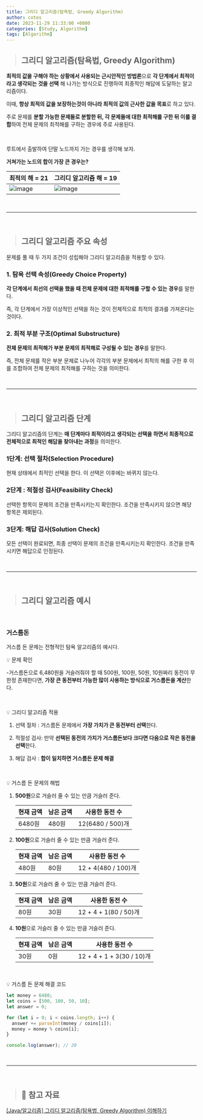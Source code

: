 ```yaml
---
title: 그리디 알고리즘(탐욕법, Greedy Algorithm)
author: cotes
date: 2023-11-29 11:33:00 +0800
categories: [Study, Algorithm]
tags: [Algorithm]
---
```


> ## 그리디 알고리즘(탐욕법, Greedy Algorithm)

**최적의 값을 구해야 하는 상황에서 사용되는 근시안적인 방법론**으로 **각 단계에서 최적이라고 생각되는 것을 선택** 해 나가는 방식으로 진행하여 최종적인 해답에 도달하는 알고리즘이다.

이때, **항상 최적의 값을 보장하는것이 아니라 최적의 값의 근사한 값을 목표**로 하고 있다.

주로 문제를 **분할 가능한 문제들로 분할한 뒤, 각 문제들에 대한 최적해를 구한 뒤 이를 결합**하여 전체 문제의 최적해를 구하는 경우에 주로 사용된다.

<br/>

루트에서 출발하여 단말 노드까지 가는 경우를 생각해 보자.

**거쳐가는 노드의 합이 가장 큰 경우는?**

| 최적의 해 = 21                                                                                       | 그리디 알고리즘 해 = 19                                                                              |
| ---------------------------------------------------------------------------------------------------- | ---------------------------------------------------------------------------------------------------- |
| ![image](https://github.com/hajung00/Algorithm/assets/66300154/d987d762-abc6-4d29-9902-ab399017e7d8) | ![image](https://github.com/hajung00/Algorithm/assets/66300154/758d6128-3a12-4e39-934b-5cecce51886c) |

<br/>

---

<br/>

> ## 그리디 알고리즘 주요 속성

문제를 풀 때 두 가지 조건이 성립해야 그리디 알고리즘을 적용할 수 있다.

### 1. 탐욕 선택 속성(Greedy Choice Property)

**각 단계에서 최선의 선택을 했을 때 전체 문제에 대한 최적해를 구할 수 있는 경우**를 말한다.

즉, 각 단계에서 가장 이상적인 선택을 하는 것이 전체적으로 최적의 결과를 가져온다는 것이다.

### 2. 최적 부분 구조(Optimal Substructure)

**전체 문제의 최적해가 부분 문제의 최적해로 구성될 수 있는 경우**를 말한다.

즉, 전체 문제를 작은 부분 문제로 나누어 각각의 부분 문제에서 최적의 해를 구한 후 이를 조합하여 전체 문제의 최적해를 구하는 것을 의미한다.

<br/>

---

<br/>

> ## 그리디 알고리즘 단계

그리디 알고리즘의 단계는 **매 단계마다 최적이라고 생각되는 선택을 하면서 최종적으로 전체적으로 최적인 해답을 찾아내는 과정**을 의미한다.

### 1단계: 선택 절차(Selection Procedure)

현재 상태에서 최적인 선택을 한다. 이 선택은 이후에는 바뀌지 않는다.

### 2단계 : 적절성 검사(Feasibility Check)

선택한 항목이 문제의 조건을 만족시키는지 확인한다. 조건을 만족시키지 않으면 해당 항목은 제외된다.

### 3단계: 해답 검사(Solution Check)

모든 선택이 완료되면, 최종 선택이 문제의 조건을 만족시키는지 확인한다. 조건을 만족시키면 해답으로 인정된다.

<br/>

---

<br/>

> ## 그리디 알고리즘 예시

<br/>

### 거스름돈

거스름 돈 문제는 전형적인 탐욕 알고리즘의 예시다.

💡 문제 확인

-거스름돈으로 6,480원을 거슬러줘야 할 때 500원, 100원, 50원, 10원짜리 동전이 무한정 존재한다면, **가장 큰 동전부터 가능한 많이 사용하는 방식으로 거스름돈을 계산**한다.

<br/>

💡 그리디 알고리즘 적용

1. 선택 절차 : 거스름돈 문제에서 **가장 가치가 큰 동전부터 선택**한다.

2. 적절성 검사: 만약 **선택된 동전의 가치가 거스름돈보다 크다면 다음으로 작은 동전을 선택**한다.

3. 해답 검사 : **합이 일치하면 거스름돈 문제 해결**

<br/>

💡 거스름 돈 문제의 해법

1. **500원**으로 거슬러 줄 수 있는 만큼 거슬러 준다.

   | 현재 금액 | 남은 금액 | 사용한 동전 수   |
   | --------- | --------- | ---------------- |
   | 6480원    | 480원     | 12(6480 / 500)개 |

2. **100원**으로 거슬러 줄 수 있는 만큼 거슬러 준다.

   | 현재 금액 | 남은 금액 | 사용한 동전 수      |
   | --------- | --------- | ------------------- |
   | 480원     | 80원      | 12 + 4(480 / 100)개 |

3. **50원**으로 거슬러 줄 수 있는 만큼 거슬러 준다.

   | 현재 금액 | 남은 금액 | 사용한 동전 수        |
   | --------- | --------- | --------------------- |
   | 80원      | 30원      | 12 + 4 + 1(80 / 50)개 |

4. **10원**으로 거슬러 줄 수 있는 만큼 거슬러 준다.

   | 현재 금액 | 남은 금액 | 사용한 동전 수            |
   | --------- | --------- | ------------------------- |
   | 30원      | 0원       | 12 + 4 + 1 + 3(30 / 10)개 |

<br/>

💡 거스름 돈 문제 해결 코드

```javascript
let money = 6480;
let coins = [500, 100, 50, 10];
let answer = 0;

for (let i = 0; i < coins.length; i++) {
  answer += parseInt(money / coins[i]);
  money = money % coins[i];
}

console.log(answer); // 20
```

<br/>

---

<br/>

> ## 📑 참고 자료

[[Java/알고리즘] 그리디 알고리즘(탐욕법, Greedy Algorithm) 이해하기](https://adjh54.tistory.com/212)
